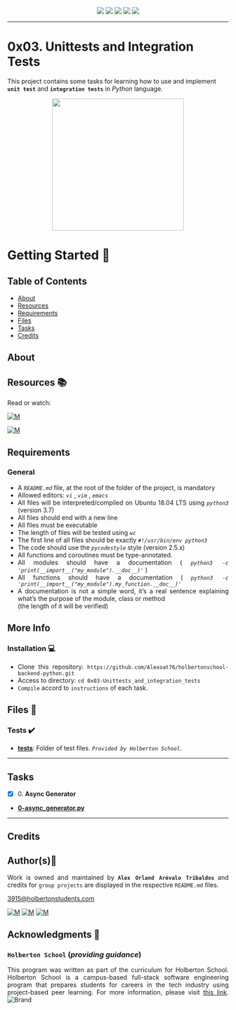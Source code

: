 <p align="center">
<img src="https://img.shields.io/badge/LINUX-darkgreen.svg"/>
<img src="https://img.shields.io/badge/Shell-ligthgreen.svg"/>
<img src="https://img.shields.io/badge/Vim-green.svg"/>
<img src="https://img.shields.io/badge/Python-blue.svg"/>
<img src="https://img.shields.io/badge/Markdown-black.svg"/><br>	
</p>

---

# 0x03. Unittests and Integration Tests

This project contains some tasks for learning how to use and implement **`unit test`** and **`integration tests`** in *Python* language.

<p align="center">
  <img width="300"
        src="https://i.gifer.com/7E1M.gif"
  >
</p>

# Getting Started :running:	
<div style="text-align: justify">

## Table of Contents
* [About](#about)
* [Resources](#resources-books)
* [Requirements](#requirements)
* [Files](#files-file_folder)
* [Tasks](#tasks)
* [Credits](#credits)

## About


## Resources :books:
Read or watch:
	
[![M](https://upload.wikimedia.org/wikipedia/commons/thumb/2/2f/Google_2015_logo.svg/80px-Google_2015_logo.svg.png)](https://www.google.com/search?q=Python+-+Async+Comprehension+gif&source=lmns&bih=929&biw=1903&hl=en&sa=X&ved=2ahUKEwi7g7CKhLr5AhWLA98KHfh4A4YQ_AUoAHoECAEQAA)

[![M](https://upload.wikimedia.org/wikipedia/commons/thumb/e/e1/Logo_of_YouTube_%282015-2017%29.svg/70px-Logo_of_YouTube_%282015-2017%29.svg.png)](https://www.youtube.com/results?search_query=Python+-+Async+Comprehension)

## Requirements
### General
* A  *` README.md `*  file, at the root of the folder of the project, is mandatory
* Allowed editors:  *` vi `* ,  *` vim `* ,  *` emacs `* 
* All files will be interpreted/compiled on Ubuntu 18.04 LTS using  *` python3 `*  (version 3.7)
* All files should end with a new line
* All files must be executable
* The length of files will be tested using  *` wc `* 
* The first line of all files should be exactly  *` #!/usr/bin/env python3 `* 
* The code should use the  *` pycodestyle `*  style (version 2.5.x)
* All functions and coroutines must be type-annotated.
* All modules should have a documentation ( *` python3 -c 'print(__import__("my_module").__doc__)' `* )
* All functions should have a documentation ( *` python3 -c 'print(__import__("my_module").my_function.__doc__)' `*
* A documentation is not a simple word, it’s a real sentence explaining what’s the purpose of the module, class or method <br>
	(the length of it will be verified)

## More Info
### Installation :computer:
	
- Clone this repository: `https://github.com/Alexoat76/holbertonschool-backend-python.git`	
- Access to directory: `cd 0x03-Unittests_and_integration_tests`
- `Compile` accord to `instructions` of each task.

## Files :file_folder:

### Tests :heavy_check_mark:

+ **[tests](./tests)**: Folder of test files. *`Provided by Holberton School`*.
		
---

## Tasks

+ [x] 0\. **Async Generator**

+ **[0-async_generator.py](./0-async_generator.py)**

---


## Credits

## Author(s):blue_book:

Work is owned and maintained by 
	**`Alex Orland Arévalo Tribaldos`**  and credits for `group projects` are displayed in the respective `README.md` files.

<3915@holbertonstudents.com>
	
[![M](https://upload.wikimedia.org/wikipedia/commons/thumb/9/91/Octicons-mark-github.svg/25px-Octicons-mark-github.svg.png)](https://github.com/Alexoat76)
[![M](https://upload.wikimedia.org/wikipedia/fr/thumb/c/c8/Twitter_Bird.svg/25px-Twitter_Bird.svg.png)](https://twitter.com/aoarevalot)
[![M](https://upload.wikimedia.org/wikipedia/commons/thumb/c/ca/LinkedIn_logo_initials.png/25px-LinkedIn_logo_initials.png)](https://www.linkedin.com/in/Alexoat76/)

## Acknowledgments :mega: 

### **`Holberton School`** (*providing guidance*)
	
This program was written as part of the curriculum for Holberton School.
Holberton School is a campus-based full-stack software engineering program
that prepares students for careers in the tech industry using project-based
peer learning. For more information,  please visit [this link](https://www.holbertonschool.com/).
![Brand](https://assets.website-files.com/6105315644a26f77912a1ada/610540e8b4cd6969794fe673_Holberton_School_logo-04-04.svg)
